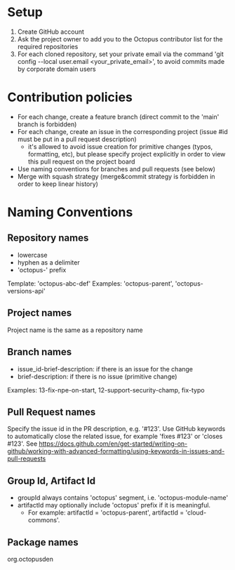 # Setup

1. Create GitHub account
2. Ask the project owner to add you to the Octopus contributor list for the required repositories
3. For each cloned repository, set your private email via the command 'git config --local user.email <your_private_email>', to avoid commits made by corporate domain users

# Contribution policies

- For each change, create a feature branch (direct commit to the 'main' branch is forbidden)
- For each change, create an issue in the corresponding project (issue #id must be put in a pull request description)
  - it's allowed to avoid issue creation for primitive changes (typos, formatting, etc), but please specify project explicitly in order to view this pull request on the project board
- Use naming conventions for branches and pull requests (see below)
- Merge with squash strategy (merge&commit strategy is forbidden in order to keep linear history)

# Naming Conventions

## Repository names

- lowercase
- hyphen as a delimiter
- 'octopus-' prefix

Template: 'octopus-abc-def'
Examples: 'octopus-parent', 'octopus-versions-api'

## Project names

Project name is the same as a repository name

## Branch names

- issue_id-brief-description: if there is an issue for the change
- brief-description: if there is no issue (primitive change)

Examples: 13-fix-npe-on-start, 12-support-security-champ, fix-typo

## Pull Request names

Specify the issue id in the PR description, e.g. '#123'. 
Use GitHub keywords to automatically close the related issue, for example 'fixes #123' or 'closes #123'. See https://docs.github.com/en/get-started/writing-on-github/working-with-advanced-formatting/using-keywords-in-issues-and-pull-requests

## Group Id, Artifact Id

- groupId always contains 'octopus' segment, i.e. 'octopus-module-name'
- artifactId may optionally include 'octopus' prefix if it is meaningful.
  - For example: artifactId = 'octopus-parent', artifactId = 'cloud-commons'.

## Package names

org.octopusden
